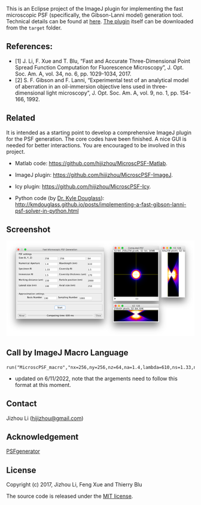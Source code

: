 This is an Eclipse project of the ImageJ plugin for implementing the fast microscopic PSF (specifically, the Gibson-Lanni model) generation tool. Technical details can be found at [here](http://jizhou.li/project/microsc_psf). [The plugin](https://github.com/hijizhou/MicroscPSF-ImageJ/raw/master/target/MicroscPSF_IJ-0.1.0-SNAPSHOT-sources.jar) itself can be downloaded from the `target` folder. 

**References**:
-----------

- [1] J. Li, F. Xue and T. Blu, “Fast and Accurate Three-Dimensional Point Spread Function Computation for Fluorescence Microscopy”, J. Opt. Soc. Am. A, vol. 34, no. 6, pp. 1029-1034, 2017.
- [2] S. F. Gibson and F. Lanni, “Experimental test of an analytical model of aberration in an oil-immersion objective lens used in three-dimensional light microscopy”, J. Opt. Soc. Am. A, vol. 9, no. 1, pp. 154-166, 1992.

**Related**
-----------

It is intended as a starting point to develop a comprehensive ImageJ plugin for the PSF generation. The core codes have been finished. A nice GUI is needed for better interactions. You are encouraged to be involved in this project.

* Matlab code: https://github.com/hijizhou/MicroscPSF-Matlab.

* ImageJ plugin: https://github.com/hijizhou/MicroscPSF-ImageJ.

* Icy plugin: https://github.com/hijizhou/MicroscPSF-Icy.

* Python code (by [Dr. Kyle Douglass](http://kmdouglass.github.io/)): http://kmdouglass.github.io/posts/implementing-a-fast-gibson-lanni-psf-solver-in-python.html

**Screenshot**
-----------
![GUI of MicroscPSF](screen.png?raw=true "GUI")

**Call by ImageJ Macro Language**
-----------
```
run("MicroscPSF_macro","nx=256,ny=256,nz=64,na=1.4,lambda=610,ns=1.33,ng=1.5,ni=1.5,tg=170,ti=150,pz=2000,lateral=100,axial=250,basis=100,samp=1000")
```
- updated on 6/11/2022, note that the argements need to follow this format at this moment.

**Contact**
-----------
Jizhou Li (hijizhou@gmail.com)

**Acknowledgement**
-----------
[PSFgenerator](http://bigwww.epfl.ch/algorithms/psfgenerator/)

**License**
-----------
Copyright (c) 2017, Jizhou Li, Feng Xue and Thierry Blu

The source code is released under the [MIT license](https://opensource.org/licenses/MIT).
